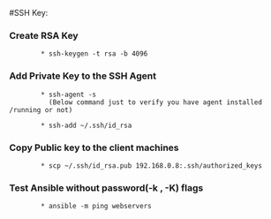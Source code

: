 #SSH Key:

### Create RSA Key

			* ssh-keygen -t rsa -b 4096
			


### Add Private Key to the SSH Agent

			* ssh-agent -s  
			  (Below command just to verify you have agent installed /running or not)

			* ssh-add ~/.ssh/id_rsa

### Copy Public key to the client machines

			* scp ~/.ssh/id_rsa.pub 192.168.0.8:.ssh/authorized_keys

### Test Ansible without password(-k , -K) flags

			* ansible -m ping webservers